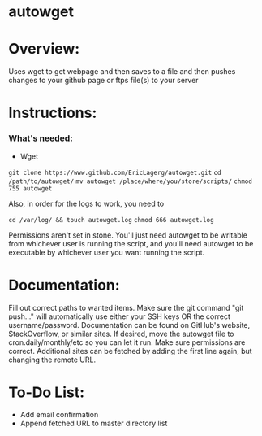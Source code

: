 autowget
========

<h1> Overview: </h1>

Uses wget to get webpage and then saves to a file and then pushes changes to your github page or ftps file(s) to your server

<h1> Instructions: </h1>
<h3> What's needed: </h3>
<ul>
<li>Wget</li>
</ul>

`git clone https://www.github.com/EricLagerg/autowget.git`
`cd /path/to/autowget/`
`mv autowget /place/where/you/store/scripts/`
`chmod 755 autowget`

Also, in order for the logs to work, you need to 

`cd /var/log/ && touch autowget.log`
`chmod 666 autowget.log`

Permissions aren't set in stone. You'll just need autowget to be writable from whichever user is running the script, and you'll need autowget to be executable by whichever user you want running the script.



<h1> Documentation:</h1>

Fill out correct paths to wanted items. Make sure the git command "git push..." will automatically use either your SSH keys OR the correct username/password. Documentation can be found on GitHub's website, StackOverflow, or similar sites. If desired, move the autowget file to cron.daily/monthly/etc so you can let it run. Make sure permissions are correct. Additional sites can be fetched by adding the first line again, but changing the remote URL.

<h1> To-Do List: </h1>

<ul>
<li>Add email confirmation</li>
<li>Append fetched URL to master directory list</li>
</ul>
